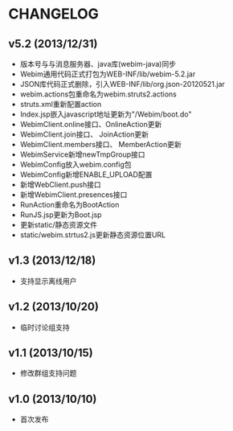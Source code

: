 CHANGELOG
==============================

v5.2 (2013/12/31)
-------------------

* 版本号与与消息服务器、java库(webim-java)同步
* Webim通用代码正式打包为WEB-INF/lib/webim-5.2.jar
* JSON库代码正式删除，引入WEB-INF/lib/org.json-20120521.jar
* webim.actions包重命名为webim.struts2.actions
* struts.xml重新配置action
* Index.jsp嵌入javascript地址更新为"/Webim/boot.do"
* WebimClient.online接口、OnlineAction更新
* WebimClient.join接口、 JoinAction更新
* WebimClient.members接口、 MemberAction更新
* WebimService新增newTmpGroup接口
* WebimConfig放入webim.config包
* WebimConfig新增ENABLE_UPLOAD配置
* 新增WebClient.push接口
* 新增WebimClient.presences接口
* RunAction重命名为BootAction
* RunJS.jsp更新为Boot.jsp
* 更新static/静态资源文件
* static/webim.strtus2.js更新静态资源位置URL


v1.3 (2013/12/18)
-----------------------------
* 支持显示离线用户


v1.2 (2013/10/20)
-----------------------------
* 临时讨论组支持 


v1.1 (2013/10/15)
-----------------------------
* 修改群组支持问题


v1.0 (2013/10/10)
-----------------------------
* 首次发布


